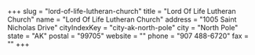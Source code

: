 +++
slug = "lord-of-life-lutheran-church"
title = "Lord Of Life Lutheran Church"
name = "Lord Of Life Lutheran Church"
address = "1005 Saint Nicholas Drive"
cityIndexKey = "city-ak-north-pole"
city = "North Pole"
state = "AK"
postal = "99705"
website = ""
phone = "907 488-6720"
fax = ""
+++
